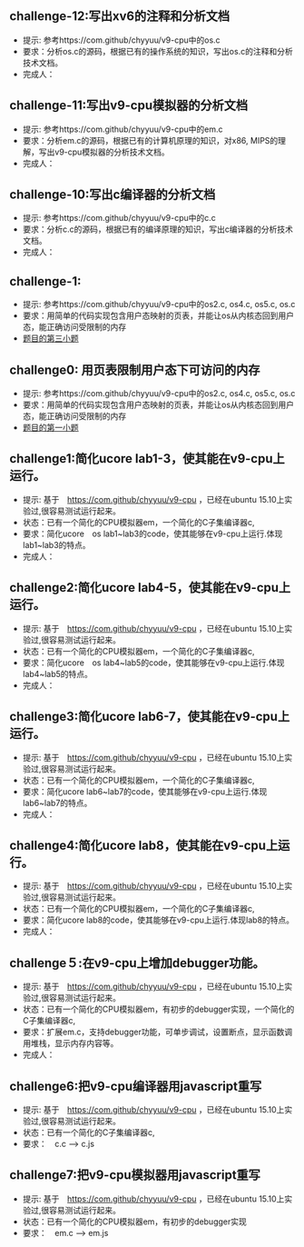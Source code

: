 ## challenge-12:写出xv6的注释和分析文档

- 提示: 参考https://com.github/chyyuu/v9-cpu中的os.c
- 要求：分析os.c的源码，根据已有的操作系统的知识，写出os.c的注释和分析技术文档。
- 完成人：

## challenge-11:写出v9-cpu模拟器的分析文档

- 提示: 参考https://com.github/chyyuu/v9-cpu中的em.c
- 要求：分析em.c的源码，根据已有的计算机原理的知识，对x86, MIPS的理解，写出v9-cpu模拟器的分析技术文档。
- 完成人：

## challenge-10:写出c编译器的分析文档

- 提示: 参考https://com.github/chyyuu/v9-cpu中的c.c
- 要求：分析c.c的源码，根据已有的编译原理的知识，写出c编译器的分析技术文档。
- 完成人：

## challenge-1: 

- 提示: 参考https://com.github/chyyuu/v9-cpu中的os2.c, os4.c, os5.c, os.c
- 要求：用简单的代码实现包含用户态映射的页表，并能让os从内核态回到用户态，能正确访问受限制的内存
- [题目的第三小题](https://github.com/chyyuu/os_course_spoc_exercises/blob/master/all/04-1-spoc-discussion.md#v9-cpu)

## challenge0: 用页表限制用户态下可访问的内存

- 提示: 参考https://com.github/chyyuu/v9-cpu中的os2.c, os4.c, os5.c, os.c
- 要求：用简单的代码实现包含用户态映射的页表，并能让os从内核态回到用户态，能正确访问受限制的内存
- [题目的第一小题](https://github.com/chyyuu/os_course_spoc_exercises/blob/master/all/04-1-spoc-discussion.md#v9-cpu)

## challenge1:简化ucore lab1-3，使其能在v9-cpu上运行。

- 提示: 基于　https://com.github/chyyuu/v9-cpu ，已经在ubuntu 15.10上实验过,很容易测试运行起来。
- 状态：已有一个简化的CPU模拟器em，一个简化的C子集编译器c, 
- 要求：简化ucore　os lab1~lab3的code，使其能够在v9-cpu上运行.体现lab1~lab3的特点。
- 完成人：


## challenge2:简化ucore lab4-5，使其能在v9-cpu上运行。

- 提示: 基于　https://com.github/chyyuu/v9-cpu ，已经在ubuntu 15.10上实验过,很容易测试运行起来。
- 状态：已有一个简化的CPU模拟器em，一个简化的C子集编译器c, 
- 要求：简化ucore　os lab4~lab5的code，使其能够在v9-cpu上运行.体现lab4~lab5的特点。
- 完成人：


## challenge3:简化ucore lab6-7，使其能在v9-cpu上运行。

- 提示: 基于　https://com.github/chyyuu/v9-cpu ，已经在ubuntu 15.10上实验过,很容易测试运行起来。
- 状态：已有一个简化的CPU模拟器em，一个简化的C子集编译器c, 
- 要求：简化ucore lab6~lab7的code，使其能够在v9-cpu上运行.体现lab6~lab7的特点。
- 完成人：


## challenge4:简化ucore lab8，使其能在v9-cpu上运行。

- 提示: 基于　https://com.github/chyyuu/v9-cpu ，已经在ubuntu 15.10上实验过,很容易测试运行起来。
- 状态：已有一个简化的CPU模拟器em，一个简化的C子集编译器c, 
- 要求：简化ucore lab8的code，使其能够在v9-cpu上运行.体现lab8的特点。
- 完成人：


## challenge５:在v9-cpu上增加debugger功能。

- 提示: 基于　https://com.github/chyyuu/v9-cpu ，已经在ubuntu 15.10上实验过,很容易测试运行起来。
- 状态：已有一个简化的CPU模拟器em，有初步的debugger实现，一个简化的C子集编译器c, 
- 要求：扩展em.c，支持debugger功能，可单步调试，设置断点，显示函数调用堆栈，显示内存内容等。
- 完成人：

## challenge6:把v9-cpu编译器用javascript重写

- 提示: 基于　https://com.github/chyyuu/v9-cpu ，已经在ubuntu 15.10上实验过,很容易测试运行起来。
- 状态：已有一个简化的C子集编译器c, 
- 要求：　c.c --> c.js

## challenge7:把v9-cpu模拟器用javascript重写

- 提示: 基于　https://com.github/chyyuu/v9-cpu ，已经在ubuntu 15.10上实验过,很容易测试运行起来。
- 状态：已有一个简化的CPU模拟器em，有初步的debugger实现
- 要求：　em.c --> em.js


